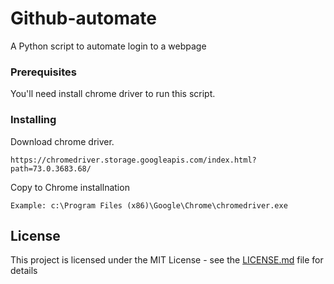 # Github-automate

A Python script to automate login to a webpage

### Prerequisites

You'll need install chrome driver to run this script.
### Installing

Download chrome driver.

```
https://chromedriver.storage.googleapis.com/index.html?path=73.0.3683.68/ 
```

Copy to Chrome installnation

```
Example: c:\Program Files (x86)\Google\Chrome\chromedriver.exe
```

## License

This project is licensed under the MIT License - see the [LICENSE.md](LICENSE.md) file for details
